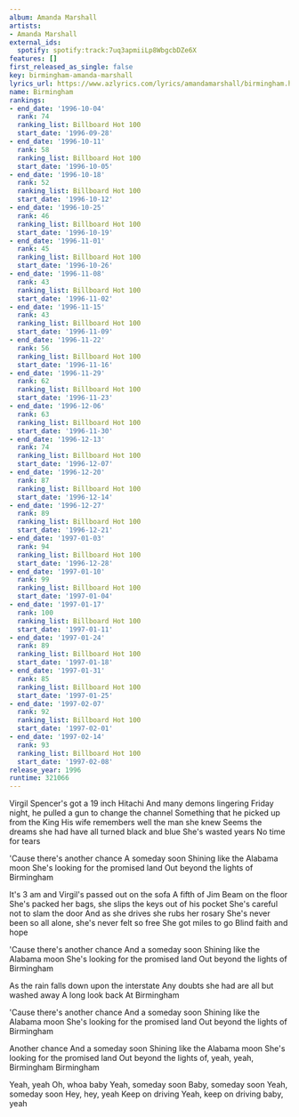 ```yaml
---
album: Amanda Marshall
artists:
- Amanda Marshall
external_ids:
  spotify: spotify:track:7uq3apmiiLp8WbgcbDZe6X
features: []
first_released_as_single: false
key: birmingham-amanda-marshall
lyrics_url: https://www.azlyrics.com/lyrics/amandamarshall/birmingham.html
name: Birmingham
rankings:
- end_date: '1996-10-04'
  rank: 74
  ranking_list: Billboard Hot 100
  start_date: '1996-09-28'
- end_date: '1996-10-11'
  rank: 58
  ranking_list: Billboard Hot 100
  start_date: '1996-10-05'
- end_date: '1996-10-18'
  rank: 52
  ranking_list: Billboard Hot 100
  start_date: '1996-10-12'
- end_date: '1996-10-25'
  rank: 46
  ranking_list: Billboard Hot 100
  start_date: '1996-10-19'
- end_date: '1996-11-01'
  rank: 45
  ranking_list: Billboard Hot 100
  start_date: '1996-10-26'
- end_date: '1996-11-08'
  rank: 43
  ranking_list: Billboard Hot 100
  start_date: '1996-11-02'
- end_date: '1996-11-15'
  rank: 43
  ranking_list: Billboard Hot 100
  start_date: '1996-11-09'
- end_date: '1996-11-22'
  rank: 56
  ranking_list: Billboard Hot 100
  start_date: '1996-11-16'
- end_date: '1996-11-29'
  rank: 62
  ranking_list: Billboard Hot 100
  start_date: '1996-11-23'
- end_date: '1996-12-06'
  rank: 63
  ranking_list: Billboard Hot 100
  start_date: '1996-11-30'
- end_date: '1996-12-13'
  rank: 74
  ranking_list: Billboard Hot 100
  start_date: '1996-12-07'
- end_date: '1996-12-20'
  rank: 87
  ranking_list: Billboard Hot 100
  start_date: '1996-12-14'
- end_date: '1996-12-27'
  rank: 89
  ranking_list: Billboard Hot 100
  start_date: '1996-12-21'
- end_date: '1997-01-03'
  rank: 94
  ranking_list: Billboard Hot 100
  start_date: '1996-12-28'
- end_date: '1997-01-10'
  rank: 99
  ranking_list: Billboard Hot 100
  start_date: '1997-01-04'
- end_date: '1997-01-17'
  rank: 100
  ranking_list: Billboard Hot 100
  start_date: '1997-01-11'
- end_date: '1997-01-24'
  rank: 89
  ranking_list: Billboard Hot 100
  start_date: '1997-01-18'
- end_date: '1997-01-31'
  rank: 85
  ranking_list: Billboard Hot 100
  start_date: '1997-01-25'
- end_date: '1997-02-07'
  rank: 92
  ranking_list: Billboard Hot 100
  start_date: '1997-02-01'
- end_date: '1997-02-14'
  rank: 93
  ranking_list: Billboard Hot 100
  start_date: '1997-02-08'
release_year: 1996
runtime: 321066
---
```

Virgil Spencer's got a 19 inch Hitachi
And many demons lingering
Friday night, he pulled a gun to change the channel
Something that he picked up from the King
His wife remembers well the man she knew
Seems the dreams she had have all turned black and blue
She's wasted years
No time for tears

'Cause there's another chance
A someday soon
Shining like the Alabama moon
She's looking for the promised land
Out beyond the lights of Birmingham

It's 3 am and Virgil's passed out on the sofa
A fifth of Jim Beam on the floor
She's packed her bags, she slips the keys out of his pocket
She's careful not to slam the door
And as she drives she rubs her rosary
She's never been so all alone, she's never felt so free
She got miles to go
Blind faith and hope

'Cause there's another chance
And a someday soon
Shining like the Alabama moon
She's looking for the promised land
Out beyond the lights of Birmingham

As the rain falls down upon the interstate
Any doubts she had are all but washed away
A long look back
At Birmingham

'Cause there's another chance
And a someday soon
Shining like the Alabama moon
She's looking for the promised land
Out beyond the lights of Birmingham

Another chance
And a someday soon
Shining like the Alabama moon
She's looking for the promised land
Out beyond the lights of, yeah, yeah, Birmingham
Birmingham

Yeah, yeah
Oh, whoa baby
Yeah, someday soon
Baby, someday soon
Yeah, someday soon
Hey, hey, yeah
Keep on driving
Yeah, keep on driving baby, yeah
